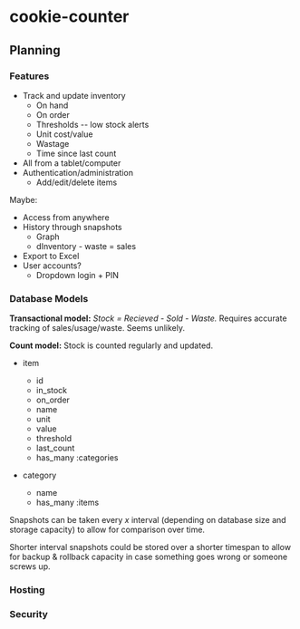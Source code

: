 # cookie-counter

## Planning

### Features

- Track and update inventory
  - On hand
  - On order
  - Thresholds -- low stock alerts
  - Unit cost/value
  - Wastage
  - Time since last count
- All from a tablet/computer
- Authentication/administration
  - Add/edit/delete items

Maybe:

- Access from anywhere
- History through snapshots
  - Graph
  - dInventory - waste = sales
- Export to Excel
- User accounts?
  - Dropdown login + PIN

### Database Models

**Transactional model:** *Stock = Recieved - Sold - Waste.* Requires accurate tracking of sales/usage/waste. Seems unlikely.

**Count model:** Stock is counted regularly and updated.

- item
  - id
  - in_stock
  - on_order
  - name
  - unit
  - value
  - threshold
  - last_count
  - has_many :categories

- category
  - name
  - has_many :items

Snapshots can be taken every *x* interval (depending on database size and storage capacity) to allow for comparison over time.

Shorter interval snapshots could be stored over a shorter timespan to allow for backup & rollback capacity in case something goes wrong or someone screws up.

### Hosting

### Security